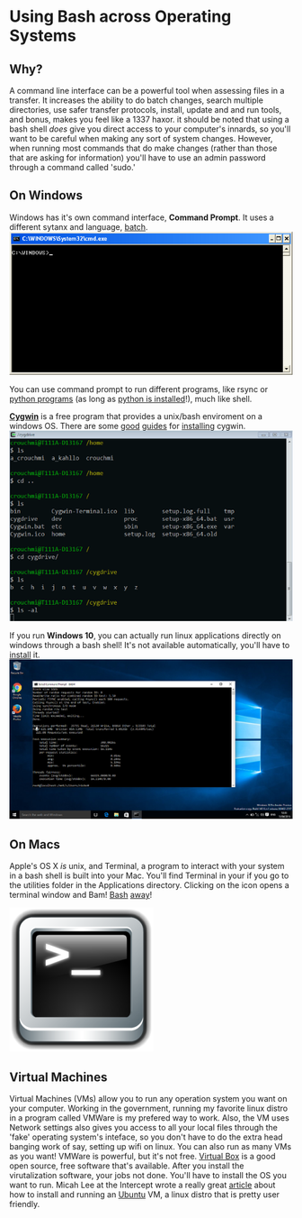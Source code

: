 # Using Bash across Operating Systems
## Why?
A command line interface can be a powerful tool when assessing files in a transfer. It increases the ability to do batch changes, search multiple directories, use safer
transfer protocols, install, update and and run tools, and bonus, makes you feel like a 1337 haxor. it should be noted that using a bash shell *does* give you direct access to your computer's innards, so you'll want to be careful when making any sort of system changes. However, when running most commands that do make changes (rather than those that are asking for information) you'll have to use an admin password through a command called 'sudo.'


## On Windows

Windows has it's own command interface, **Command Prompt**. It uses a different sytanx
and language, [batch](http://www.infionline.net/~wtnewton/batch/batguide.html).
![alt text](https://github.com/andreakb/parallel-lines-workshop/raw/master/src/images/cmdprompt.gif "command window")

You can use command prompt to run different programs, like rsync or [python programs](https://github.com/exponential-decay/droid-siegfried-sqlite-analysis-engine) (as long as [python is installed](http://www.howtogeek.com/197947/how-to-install-python-on-windows/)!), much like shell.

[**Cygwin**](https://cygwin.com/index.html) is a free program that provides a unix/bash enviroment on a windows OS. There are some [good](http://wiki.rootzwiki.com/Step_by_step_guide_how_to_install_cygwin) [guides](http://www.mcclean-cooper.com/valentino/cygwin_install/) for [installing](https://cygwin.com/cygwin-ug-net/ov-ex-win.html) cygwin.
![alt text](https://github.com/andreakb/parallel-lines-workshop/raw/master/src/images/cygwin.gif "cygwin")

If you run **Windows 10**, you can actually run linux applications directly on windows through a bash shell! It's not available automatically, you'll have to [install](http://www.howtogeek.com/249966/how-to-install-and-use-the-linux-bash-shell-on-windows-10/) it.
![alt text](https://github.com/andreakb/parallel-lines-workshop/raw/master/src/images/windows10bash.png)

## On Macs
Apple's OS X *is* unix, and Terminal, a program to interact with your system in a bash shell is built into your Mac. You'll find Terminal in your if you go to the utilities folder in the Applications directory. Clicking on the icon opens a terminal window and Bam! [Bash](http://blog.teamtreehouse.com/introduction-to-the-mac-os-x-command-line) [away](http://www.imore.com/how-use-terminal-mac-when-you-have-no-idea-where-start)!

![alt text](https://github.com/andreakb/parallel-lines-workshop/raw/master/src/images/Mac-Terminal-icon.png "terminal")

## Virtual Machines

Virtual Machines (VMs) allow you to run any operation system you want on your computer. Working in the government, running my favorite linux distro in a program called VMWare is my prefered way to work. Also, the VM uses Network settings
also gives you access to all your local files through the 'fake'
operating system's inteface, so you don't have to do the extra head banging work of say, setting up wifi on linux. You can also run as many VMs as you want! VMWare is powerful, but it's not free. [Virtual
Box](https://www.virtualbox.org/) is a good open source, free software that's available. After you install the virutalization software, your jobs not done. You'll have to install the OS you want to run. Micah Lee
at the Intercept wrote a really great [article](https://theintercept.com/2015/09/16/getting-hacked-doesnt-bad/) about how to install and running an [Ubuntu](http://www.ubuntu.com/) VM, a linux distro that
is pretty user friendly.
